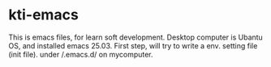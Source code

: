 # kti-emacs
This is emacs files, for learn soft development.
Desktop computer is Ubantu OS, and installed emacs 25.03.
First step, will try to write a env. setting file (init file). under /.emacs.d/ on mycomputer.
